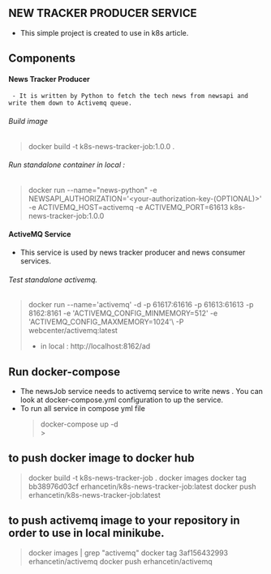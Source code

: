 ## NEW TRACKER PRODUCER SERVICE 
 - This simple project is created to use in k8s article. 

Components 
---
#### News Tracker Producer 
     - It is written by Python to fetch the tech news from newsapi and write them down to Activemq queue.
 
###### Build image
 > docker build -t k8s-news-tracker-job:1.0.0 .
 
###### Run standalone container in local :
> docker run --name="news-python" -e NEWSAPI_AUTHORIZATION='<your-authorization-key-(OPTIONAL)>' -e ACTIVEMQ_HOST=activemq -e ACTIVEMQ_PORT=61613  k8s-news-tracker-job:1.0.0

#### ActiveMQ Service
- This service is used by news tracker producer and news consumer services. 

###### Test standalone activemq.
> docker run --name='activemq' -d   -p  61617:61616 -p 61613:61613 -p 8162:8161 -e 'ACTIVEMQ_CONFIG_MINMEMORY=512' -e 'ACTIVEMQ_CONFIG_MAXMEMORY=1024'\ -P webcenter/activemq:latest
> - in local : http://localhost:8162/ad

## Run docker-compose
- The newsJob service needs to activemq service to write news . You can look at docker-compose.yml configuration to up the service. 
- To run all service in compose yml file
   > docker-compose up -d   
                                           >
## to push docker image to docker hub 
> docker build -t k8s-news-tracker-job .
> docker images
> docker tag bb38976d03cf erhancetin/k8s-news-tracker-job:latest
> docker push erhancetin/k8s-news-tracker-job:latest

## to push activemq image to your repository in order to use in local minikube.
> docker images | grep "activemq"
> docker tag 3af156432993 erhancetin/activemq
> docker push  erhancetin/activemq 
